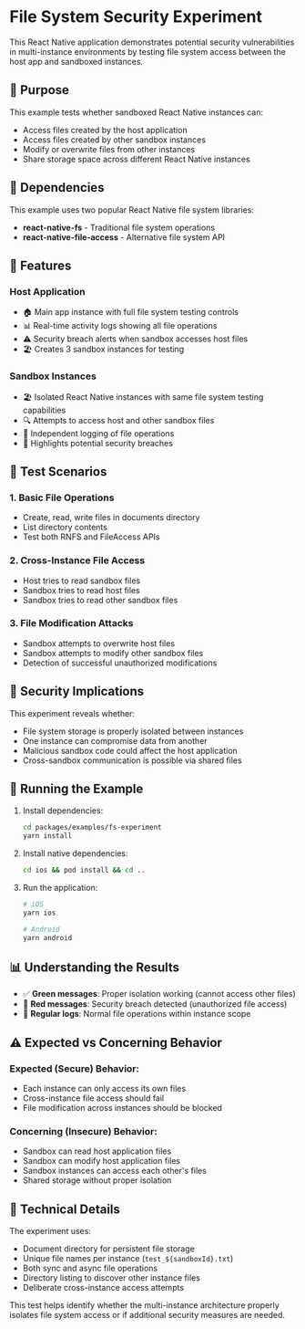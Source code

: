 # File System Security Experiment

This React Native application demonstrates potential security vulnerabilities in multi-instance environments by testing file system access between the host app and sandboxed instances.

## 🎯 Purpose

This example tests whether sandboxed React Native instances can:
- Access files created by the host application
- Access files created by other sandbox instances  
- Modify or overwrite files from other instances
- Share storage space across different React Native instances

## 🔧 Dependencies

This example uses two popular React Native file system libraries:
- **react-native-fs** - Traditional file system operations
- **react-native-file-access** - Alternative file system API

## 📱 Features

### Host Application
- 🏠 Main app instance with full file system testing controls
- 📊 Real-time activity logs showing all file operations
- ⚠️ Security breach alerts when sandbox accesses host files
- 🏖️ Creates 3 sandbox instances for testing

### Sandbox Instances  
- 🏖️ Isolated React Native instances with same file system testing capabilities
- 🔍 Attempts to access host and other sandbox files
- 📝 Independent logging of file operations
- 🚨 Highlights potential security breaches

## 🧪 Test Scenarios

### 1. Basic File Operations
- Create, read, write files in documents directory
- List directory contents
- Test both RNFS and FileAccess APIs

### 2. Cross-Instance File Access
- Host tries to read sandbox files
- Sandbox tries to read host files
- Sandbox tries to read other sandbox files

### 3. File Modification Attacks
- Sandbox attempts to overwrite host files
- Sandbox attempts to modify other sandbox files
- Detection of successful unauthorized modifications

## 🚨 Security Implications

This experiment reveals whether:
- File system storage is properly isolated between instances
- One instance can compromise data from another
- Malicious sandbox code could affect the host application
- Cross-sandbox communication is possible via shared files

## 🚀 Running the Example

1. Install dependencies:
   ```bash
   cd packages/examples/fs-experiment
   yarn install
   ```

2. Install native dependencies:
   ```bash
   cd ios && pod install && cd ..
   ```

3. Run the application:
   ```bash
   # iOS
   yarn ios
   
   # Android  
   yarn android
   ```

## 📊 Understanding the Results

- ✅ **Green messages**: Proper isolation working (cannot access other files)
- 🚨 **Red messages**: Security breach detected (unauthorized file access)
- 📝 **Regular logs**: Normal file operations within instance scope

## ⚠️ Expected vs Concerning Behavior

### Expected (Secure) Behavior:
- Each instance can only access its own files
- Cross-instance file access should fail
- File modification across instances should be blocked

### Concerning (Insecure) Behavior:
- Sandbox can read host application files
- Sandbox can modify host application files
- Sandbox instances can access each other's files
- Shared storage without proper isolation

## 🔧 Technical Details

The experiment uses:
- Document directory for persistent file storage
- Unique file names per instance (`test_${sandboxId}.txt`)
- Both sync and async file operations
- Directory listing to discover other instance files
- Deliberate cross-instance access attempts

This test helps identify whether the multi-instance architecture properly isolates file system access or if additional security measures are needed.
